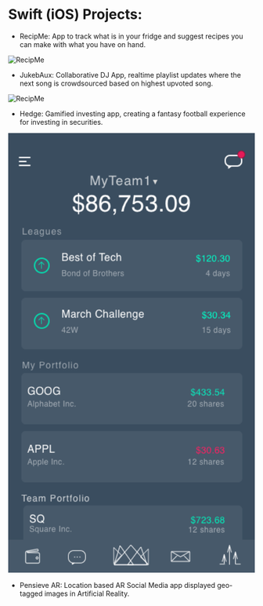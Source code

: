 # Swift (iOS) Projects:  

 - RecipMe: App to track what is in your fridge and suggest recipes you can make with what you have on hand.   
 <img src="https://github.com/AdamMoffitt/RecipMe/blob/master/demo/favorites.png" alt="RecipMe" width="700"/>

 - JukebAux: Collaborative DJ App, realtime playlist updates where the next song is crowdsourced based on highest upvoted song.   
 <img src="https://github.com/AdamMoffitt/Jukebaux/blob/master/demo/partiesDemo.PNG" alt="RecipMe" width="700"/>

 - Hedge: Gamified investing app, creating a fantasy football experience for investing in securities.   
 <img src="https://github.com/AdamMoffitt/portfolio/blob/master/Swift%20(iOS)%20Projects/Hedge/demo/teamPage.png" alt="RecipMe" width="700"/>

 - Pensieve AR: Location based AR Social Media app displayed geo-tagged images in Artificial Reality. 
